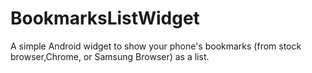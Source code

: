 # BookmarksListWidget
A simple Android widget to show your phone's bookmarks (from stock browser,Chrome, or Samsung Browser) as a list.

